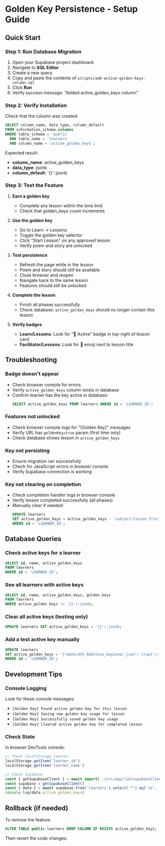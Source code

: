 # Golden Key Persistence - Setup Guide

## Quick Start

### Step 1: Run Database Migration
1. Open your Supabase project dashboard
2. Navigate to **SQL Editor**
3. Create a new query
4. Copy and paste the contents of `scripts/add-active-golden-keys-column.sql`
5. Click **Run**
6. Verify success message: "Added active_golden_keys column"

### Step 2: Verify Installation
Check that the column was created:
```sql
SELECT column_name, data_type, column_default
FROM information_schema.columns 
WHERE table_schema = 'public' 
  AND table_name = 'learners' 
  AND column_name = 'active_golden_keys';
```

Expected result:
- **column_name**: active_golden_keys
- **data_type**: jsonb
- **column_default**: '{}'::jsonb

### Step 3: Test the Feature
1. **Earn a golden key**
   - Complete any lesson within the time limit
   - Check that golden_keys count increments

2. **Use the golden key**
   - Go to Learn → Lessons
   - Toggle the golden key selector
   - Click "Start Lesson" on any approved lesson
   - Verify poem and story are unlocked

3. **Test persistence**
   - Refresh the page while in the lesson
   - Poem and story should still be available
   - Close browser and reopen
   - Navigate back to the same lesson
   - Features should still be unlocked

4. **Complete the lesson**
   - Finish all phases successfully
   - Check database: `active_golden_keys` should no longer contain this lesson

5. **Verify badges**
   - **Learn/Lessons**: Look for "🔑 Active" badge in top-right of lesson card
   - **Facilitator/Lessons**: Look for 🔑 emoji next to lesson title

## Troubleshooting

### Badge doesn't appear
- Check browser console for errors
- Verify `active_golden_keys` column exists in database
- Confirm learner has the key active in database:
  ```sql
  SELECT active_golden_keys FROM learners WHERE id = 'LEARNER_ID';
  ```

### Features not unlocked
- Check browser console logs for "[Golden Key]" messages
- Verify URL has `goldenKey=true` param (first time only)
- Check database shows lesson in `active_golden_keys`

### Key not persisting
- Ensure migration ran successfully
- Check for JavaScript errors in browser console
- Verify Supabase connection is working

### Key not clearing on completion
- Check completion handler logs in browser console
- Verify lesson completed successfully (all phases)
- Manually clear if needed:
  ```sql
  UPDATE learners 
  SET active_golden_keys = active_golden_keys - 'subject/lesson_file'
  WHERE id = 'LEARNER_ID';
  ```

## Database Queries

### Check active keys for a learner
```sql
SELECT id, name, active_golden_keys 
FROM learners 
WHERE id = 'LEARNER_ID';
```

### See all learners with active keys
```sql
SELECT id, name, active_golden_keys, golden_keys
FROM learners 
WHERE active_golden_keys != '{}'::jsonb;
```

### Clear all active keys (testing only)
```sql
UPDATE learners SET active_golden_keys = '{}'::jsonb;
```

### Add a test active key manually
```sql
UPDATE learners 
SET active_golden_keys = '{"math/4th_Addition_beginner.json": true}'::jsonb
WHERE id = 'LEARNER_ID';
```

## Development Tips

### Console Logging
Look for these console messages:
- `[Golden Key] Found active golden key for this lesson`
- `[Golden Key] Saving new golden key usage for lesson`
- `[Golden Key] Successfully saved golden key usage`
- `[Golden Key] Cleared active golden key for completed lesson`

### Check State
In browser DevTools console:
```javascript
// Check localStorage learner
localStorage.getItem('learner_id')
localStorage.getItem('learner_name')

// Check Supabase
const { getSupabaseClient } = await import('./src/app/lib/supabaseClient.js')
const supabase = getSupabaseClient()
const { data } = await supabase.from('learners').select('*').eq('id', 'LEARNER_ID').single()
console.log(data.active_golden_keys)
```

## Rollback (if needed)

To remove the feature:
```sql
ALTER TABLE public.learners DROP COLUMN IF EXISTS active_golden_keys;
```

Then revert the code changes.
